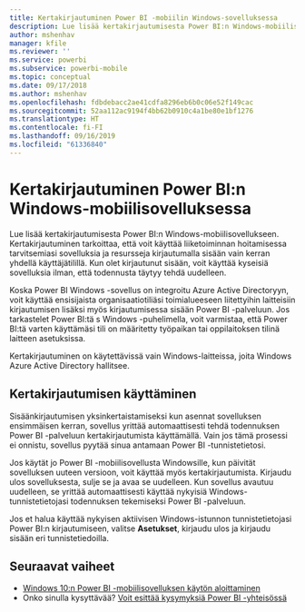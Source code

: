 ```yaml
---
title: Kertakirjautuminen Power BI -mobiilin Windows-sovelluksessa
description: Lue lisää kertakirjautumisesta Power BI:n Windows-mobiilisovellukseen. Kertakirjautuminen tarkoittaa, että voit käyttää liiketoiminnan hoitamisessa tarvitsemiasi sovelluksia ja resursseja kirjautumalla sisään vain kerran yhdellä käyttäjätilillä.
author: mshenhav
manager: kfile
ms.reviewer: ''
ms.service: powerbi
ms.subservice: powerbi-mobile
ms.topic: conceptual
ms.date: 09/17/2018
ms.author: mshenhav
ms.openlocfilehash: fdbdebacc2ae41cdfa8296eb6b0c06e52f149cac
ms.sourcegitcommit: 52aa112ac9194f4bb62b0910c4a1be80e1bf1276
ms.translationtype: HT
ms.contentlocale: fi-FI
ms.lasthandoff: 09/16/2019
ms.locfileid: "61336840"
---
```

# <a name="single-sign-on-in-the-power-bi-mobile-windows-app"></a>Kertakirjautuminen Power BI:n Windows-mobiilisovelluksessa

Lue lisää kertakirjautumisesta Power BI:n Windows-mobiilisovellukseen. Kertakirjautuminen tarkoittaa, että voit käyttää liiketoiminnan hoitamisessa tarvitsemiasi sovelluksia ja resursseja kirjautumalla sisään vain kerran yhdellä käyttäjätilillä. Kun olet kirjautunut sisään, voit käyttää kyseisiä sovelluksia ilman, että todennusta täytyy tehdä uudelleen. 

Koska Power BI Windows -sovellus on integroitu Azure Active Directoryyn, voit käyttää ensisijaista organisaatiotiliäsi toimialueeseen liitettyihin laitteisiin kirjautumisen lisäksi myös kirjautumisessa sisään Power BI -palveluun. Jos tarkastelet Power BI:tä s Windows -puhelimella, voit varmistaa, että Power BI:tä varten käyttämäsi tili on määritetty työpaikan tai oppilaitoksen tilinä laitteen asetuksissa.  

Kertakirjautuminen on käytettävissä vain Windows-laitteissa, joita Windows Azure Active Directory hallitsee. 

## <a name="sign-in-with-sso"></a>Kertakirjautumisen käyttäminen

Sisäänkirjautumisen yksinkertaistamiseksi kun asennat sovelluksen ensimmäisen kerran, sovellus yrittää automaattisesti tehdä todennuksen Power BI -palveluun kertakirjautumista käyttämällä. Vain jos tämä prosessi ei onnistu, sovellus pyytää sinua antamaan Power BI -tunnistetietosi.  

Jos käytät jo Power BI -mobiilisovellusta Windowsille, kun päivität sovelluksen uuteen versioon, voit käyttää myös kertakirjautumista. Kirjaudu ulos sovelluksesta, sulje se ja avaa se uudelleen. Kun sovellus avautuu uudelleen, se yrittää automaattisesti käyttää nykyisiä Windows-tunnistetietojasi todennuksen tekemiseksi Power BI -palveluun. 

Jos et halua käyttää nykyisen aktiivisen Windows-istunnon tunnistetietojasi Power BI:n kirjautumiseen, valitse **Asetukset**, kirjaudu ulos ja kirjaudu sisään eri tunnistetiedoilla. 
 
## <a name="next-steps"></a>Seuraavat vaiheet

- [Windows 10:n Power BI -mobiilisovelluksen käytön aloittaminen](mobile-windows-10-phone-app-get-started.md)
- Onko sinulla kysyttävää? [Voit esittää kysymyksiä Power BI -yhteisössä](http://community.powerbi.com/)

